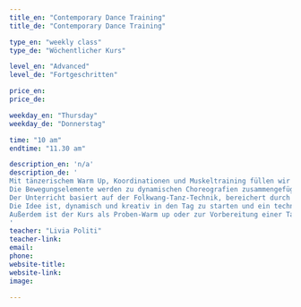 ```yaml
---
title_en: "Contemporary Dance Training"
title_de: "Contemporary Dance Training"

type_en: "weekly class"
type_de: "Wöchentlicher Kurs"

level_en: "Advanced"
level_de: "Fortgeschritten"

price_en: 
price_de:

weekday_en: "Thursday"
weekday_de: "Donnerstag"

time: "10 am"
endtime: "11.30 am"

description_en: 'n/a'
description_de: '
Mit tänzerischem Warm Up, Koordinationen und Muskeltraining füllen wir den Raum mit Bewegung, Dynamik und Musikalität. Wir wechseln die Ebenen, die Texturen, die Richtungen. 
Die Bewegungselemente werden zu dynamischen Choreografien zusammengefügt und mit kleinen Improvisations-Aufgaben ergänzt. 
Der Unterricht basiert auf der Folkwang-Tanz-Technik, bereichert durch Elemente der Alexander-Technik.
Die Idee ist, dynamisch und kreativ in den Tag zu starten und ein technisches und choreographisches Repertoire aufzubauen.
Außerdem ist der Kurs als Proben-Warm up oder zur Vorbereitung einer Tanz-Aufnahmeprüfung geeignet.
'
teacher: "Livia Politi"
teacher-link: 
email:  
phone: 
website-title: 
website-link: 
image:

---
```

